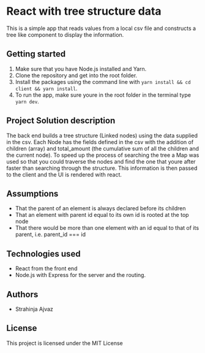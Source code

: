 # React with tree structure data

This is a simple app that reads values from a local csv file and constructs a tree like component to display the information.

## Getting started

1. Make sure that you have Node.js installed and Yarn.
2. Clone the repository and get into the root folder.
3. Install the packages using the command line with `yarn install && cd client && yarn install`.
4. To run the app, make sure youre in the root folder in the terminal type `yarn dev`.

## Project Solution description

The back end builds a tree structure (Linked nodes) using the data supplied in the csv. Each Node has the fields defined in the csv with the addition of children (array) and total_amount (the cumulative sum of all the children and the current node). To speed up the process of searching the tree a Map was used so that you could traverse the nodes and find the one that youre after faster than searching through the structure. This information is then passed to the client and the UI is rendered with react.

## Assumptions

* That the parent of an element is always declared before its children
* That an element with parent id equal to its own id is rooted at the top node
* That there would be more than one element with an id equal to that of its parent, i.e. parent_id === id

## Technologies used

* React from the front end 
* Node.js with Express for the server and the routing.


## Authors

* Strahinja Ajvaz

## License

This project is licensed under the MIT License